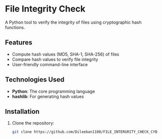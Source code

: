 # File Integrity Check

A Python tool to verify the integrity of files using cryptographic hash functions.

## Features
- Compute hash values (MD5, SHA-1, SHA-256) of files
- Compare hash values to verify file integrity
- User-friendly command-line interface

## Technologies Used
- **Python**: The core programming language
- **hashlib**: For generating hash values

## Installation
1. Clone the repository:
   ```sh
   git clone https://github.com/Dileeban1108/FILE_INTERGRITY_CHECK_CYBERSECURITY_PROJECT_USING_PYTHON.git
